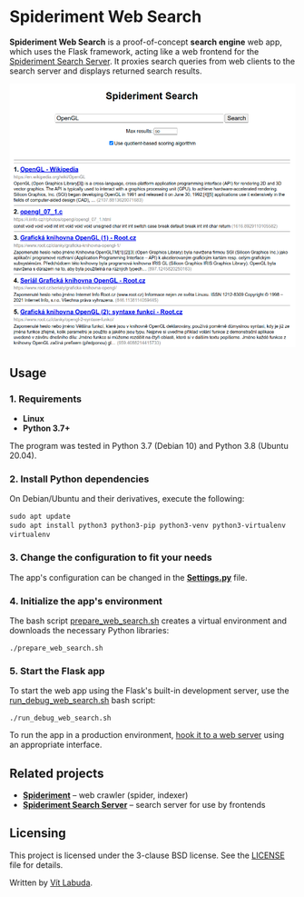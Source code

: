 # Spideriment Web Search
**Spideriment Web Search** is a proof-of-concept **search engine** web app, which uses the Flask framework, acting like a web frontend for the [Spideriment Search Server](https://github.com/vitlabuda/spideriment_search_server). 
It proxies search queries from web clients to the search server and displays returned search results. 

![Spideriment Web Search – Screenshot](screenshot.png)



## Usage

### 1. Requirements
   * **Linux**
   * **Python 3.7+**
   
   The program was tested in Python 3.7 (Debian 10) and Python 3.8 (Ubuntu 20.04).


### 2. Install Python dependencies
   On Debian/Ubuntu and their derivatives, execute the following:
   ```
   sudo apt update 
   sudo apt install python3 python3-pip python3-venv python3-virtualenv virtualenv
   ```


### 3. Change the configuration to fit your needs
   The app's configuration can be changed in the **[Settings.py](src/Settings.py)** file.


### 4. Initialize the app's environment
   The bash script [prepare_web_search.sh](src/prepare_web_search.sh) creates a virtual environment and downloads the necessary Python libraries:
   ```
   ./prepare_web_search.sh
   ```


### 5. Start the Flask app
   To start the web app using the Flask's built-in development server, use the [run_debug_web_search.sh](src/run_development_web_search.sh) bash script:
   ```
   ./run_debug_web_search.sh
   ```

   To run the app in a production environment, [hook it to a web server](https://flask.palletsprojects.com/en/latest/deploying/) using an appropriate interface.



## Related projects
* **[Spideriment](https://github.com/vitlabuda/spideriment)** – web crawler (spider, indexer)
* **[Spideriment Search Server](https://github.com/vitlabuda/spideriment_search_server)** – search server for use by frontends



## Licensing
This project is licensed under the 3-clause BSD license. See the [LICENSE](LICENSE) file for details.

Written by [Vít Labuda](https://vitlabuda.cz/).
